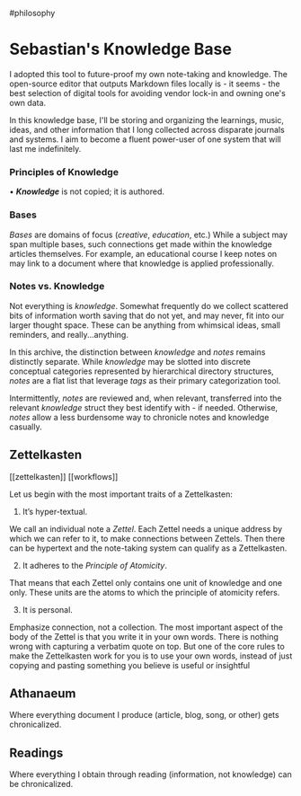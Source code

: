 #philosophy 

# Sebastian's Knowledge Base
I adopted this tool to future-proof my own note-taking and knowledge. The open-source editor that outputs Markdown files locally is - it seems - the best selection of digital tools for avoiding vendor lock-in and owning one's own data.

In this knowledge base, I'll be storing and organizing the learnings, music, ideas, and other information that I long collected across disparate journals and systems. I aim to become a fluent power-user of one system that will last me indefinitely.

### Principles of Knowledge
• ***Knowledge*** is not copied; it is authored.

### Bases
*Bases* are domains of focus (*creative*, *education*, etc.) While a subject may span multiple bases, such connections get made within the knowledge articles themselves. For example, an educational course I keep notes on may link to a document where that knowledge is applied professionally.

### Notes vs. Knowledge
Not everything is *knowledge*. Somewhat frequently do we collect scattered bits of information worth saving that do not yet, and may never, fit into our larger thought space. These can be anything from whimsical ideas, small reminders, and really...anything.

In this archive, the distinction between *knowledge* and *notes* remains distinctly separate. While *knowledge* may be slotted into discrete conceptual categories represented by hierarchical directory structures, *notes* are a flat list that leverage *tags* as their primary categorization tool.

Intermittently, *notes* are reviewed and, when relevant, transferred into the relevant *knowledge* struct they best identify with - if needed. Otherwise, *notes* allow a less burdensome way to chronicle notes and knowledge casually.

## Zettelkasten
[[zettelkasten]] [[workflows]]

Let us begin with the most important traits of a Zettelkasten:

1.  It’s hyper-textual.

We call an individual note a _Zettel_. Each Zettel needs a unique address by which we can refer to it, to make connections between Zettels. Then there can be hypertext and the note-taking system can qualify as a Zettelkasten.

2.  It adheres to the _Principle of Atomicity_.

That means that each Zettel only contains one unit of knowledge and one only. These units are the atoms to which the principle of atomicity refers.

3.  It is personal.

Emphasize connection, not a collection. The most important aspect of the body of the Zettel is that you write it in your own words. There is nothing wrong with capturing a verbatim quote on top. But one of the core rules to make the Zettelkasten work for you is to use your own words, instead of just copying and pasting something you believe is useful or insightful

## Athanaeum 

Where everything document I produce (article, blog, song, or other) gets chronicalized.

## Readings

Where everything I obtain through reading (information, not knowledge) can be chronicalized. 

